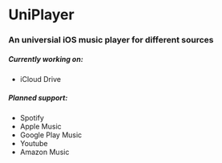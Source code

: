 # UniPlayer

### An universial iOS music player for different sources

##### Currently working on:
- iCloud Drive

##### Planned support:
- Spotify
- Apple Music
- Google Play Music
- Youtube
- Amazon Music
